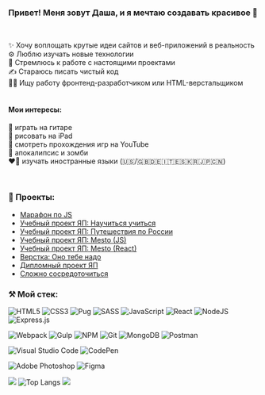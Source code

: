 ### Привет! Меня зовут Даша, и я мечтаю создавать красивое 💖
<br/>

✨ Хочу воплощать крутые идеи сайтов и веб-приложений в реальность \
⚙️ Люблю изучать новые технологии \
🎯 Стремлюсь к работе с настоящими проектами \
✍ Стараюсь писать чистый код \
👩‍💻 Ищу работу фронтенд-разработчиком или HTML-верстальщиком \
<br/>

#### Мои интересы:
🎸 играть на гитаре \
🎨 рисовать на iPad \
👾 смотреть прохождения игр на YouTube \
🧟 апокалипсис и зомби \
❤️‍🔥 изучать иностранные языки (🇺🇸/🇬🇧🇩🇪🇮🇹🇪🇸🇰🇷🇯🇵🇨🇳)

<br/>

### 🪩 Проекты:
- [Марафон по JS](https://codepen.io/ria04)
- [Учебный проект ЯП: Научиться учиться](https://daria2604.github.io/how-to-learn/)
- [Учебный проект ЯП: Путешествия по России](https://daria2604.github.io/russian-travel/)
- [Учебный проект ЯП: Mesto (JS)](https://daria2604.github.io/mesto/)
- [Учебный проект ЯП: Mesto (React)](https://daria2604.github.io/react-mesto-auth/)
- [Верстка: Оно тебе надо](https://daria2604.github.io/you-need-it/)
- [Дипломный проект ЯП](https://movies.dvr.nomoredomainsicu.ru/)
- [Сложно сосредоточиться](https://no-focus.netlify.app/)

### ⚒️ Мой стек:
![HTML5](https://img.shields.io/badge/html5-%23E34F26.svg?style=for-the-badge&logo=html5&logoColor=white)
![CSS3](https://img.shields.io/badge/css3-%231572B6.svg?style=for-the-badge&logo=css3&logoColor=white)
![Pug](https://img.shields.io/badge/Pug-FFF?style=for-the-badge&logo=pug&logoColor=A86454)
![SASS](https://img.shields.io/badge/SASS-hotpink.svg?style=for-the-badge&logo=SASS&logoColor=white)
![JavaScript](https://img.shields.io/badge/javascript-%23323330.svg?style=for-the-badge&logo=javascript&logoColor=%23F7DF1E)
![React](https://img.shields.io/badge/react-%2320232a.svg?style=for-the-badge&logo=react&logoColor=%2361DAFB)
![NodeJS](https://img.shields.io/badge/node.js-6DA55F?style=for-the-badge&logo=node.js&logoColor=white)
![Express.js](https://img.shields.io/badge/express.js-%23404d59.svg?style=for-the-badge&logo=express&logoColor=%2361DAFB)
<br>

![Webpack](https://img.shields.io/badge/webpack-%238DD6F9.svg?style=for-the-badge&logo=webpack&logoColor=black)
![Gulp](https://img.shields.io/badge/GULP-%23CF4647.svg?style=for-the-badge&logo=gulp&logoColor=white)
![NPM](https://img.shields.io/badge/NPM-%23CB3837.svg?style=for-the-badge&logo=npm&logoColor=white)
![Git](https://img.shields.io/badge/git-%23F05033.svg?style=for-the-badge&logo=git&logoColor=white)
![MongoDB](https://img.shields.io/badge/MongoDB-%234ea94b.svg?style=for-the-badge&logo=mongodb&logoColor=white)
![Postman](https://img.shields.io/badge/Postman-FF6C37?style=for-the-badge&logo=postman&logoColor=white)
<br>

![Visual Studio Code](https://img.shields.io/badge/Visual%20Studio%20Code-0078d7.svg?style=for-the-badge&logo=visual-studio-code&logoColor=white)
![CodePen](https://img.shields.io/badge/Codepen-000000?style=for-the-badge&logo=codepen&logoColor=white)
<br>

![Adobe Photoshop](https://img.shields.io/badge/adobe%20photoshop-%2331A8FF.svg?style=for-the-badge&logo=adobe%20photoshop&logoColor=white)
![Figma](https://img.shields.io/badge/figma-%23F24E1E.svg?style=for-the-badge&logo=figma&logoColor=white)

![](http://github-profile-summary-cards.vercel.app/api/cards/stats?username=daria2604&theme=buefy)
![Top Langs](https://github-readme-stats.vercel.app/api/top-langs/?username=daria2604&layout=compact&theme=buefy&hide_border=true)
![](http://github-profile-summary-cards.vercel.app/api/cards/profile-details?username=daria2604&theme=buefy)



